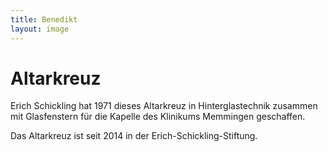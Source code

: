 ```yaml
---
title: Benedikt
layout: image
---
```


# Altarkreuz

Erich Schickling hat 1971 dieses Altarkreuz in Hinterglastechnik zusammen mit Glasfenstern für die Kapelle des Klinikums Memmingen geschaffen.

Das Altarkreuz ist seit 2014 in der Erich-Schickling-Stiftung.
